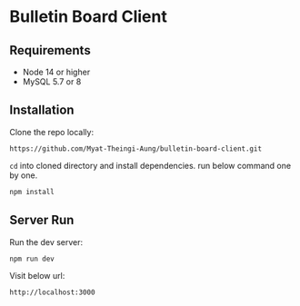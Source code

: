 # Bulletin Board Client

## Requirements
- Node 14 or higher
- MySQL 5.7 or 8

## Installation

Clone the repo locally:
```
https://github.com/Myat-Theingi-Aung/bulletin-board-client.git
```

`cd` into cloned directory and install dependencies. run below command one by one.
```bash
npm install
```

## Server Run

Run the dev server:
```
npm run dev
```

Visit below url:
```
http://localhost:3000
```
